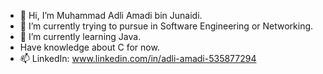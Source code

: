 - 👋 Hi, I’m Muhammad Adli Amadi bin Junaidi.
- 👀 I’m currently trying to pursue in Software Engineering or Networking.
- 🌱 I’m currently learning Java.
- Have knowledge about C for now.
- 📫 LinkedIn: www.linkedin.com/in/adli-amadi-535877294
<!---
kazzusa/kazzusa is a ✨ special ✨ repository because its `README.md` (this file) appears on your GitHub profile.
You can click the Preview link to take a look at your changes.
--->
